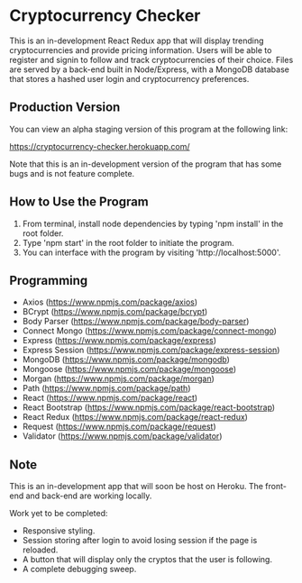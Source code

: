 # Cryptocurrency Checker
This is an in-development React Redux app that will display trending cryptocurrencies and provide pricing information. Users will be able to register and signin to follow and track cryptocurrencies of their choice. Files are served by a back-end built in Node/Express, with a MongoDB database that stores a hashed user login and cryptocurrency preferences.

## Production Version
You can view an alpha staging version of this program at the following link:

https://cryptocurrency-checker.herokuapp.com/

Note that this is an in-development version of the program that has some bugs and is not feature complete.

## How to Use the Program
1. From terminal, install node dependencies by typing 'npm install' in the root folder.
2. Type 'npm start' in the root folder to initiate the program.
3. You can interface with the program by visiting 'http://localhost:5000'.

## Programming
* Axios (https://www.npmjs.com/package/axios)
* BCrypt (https://www.npmjs.com/package/bcrypt)
* Body Parser (https://www.npmjs.com/package/body-parser)
* Connect Mongo (https://www.npmjs.com/package/connect-mongo)
* Express (https://www.npmjs.com/package/express)
* Express Session (https://www.npmjs.com/package/express-session)
* MongoDB (https://www.npmjs.com/package/mongodb)
* Mongoose (https://www.npmjs.com/package/mongoose)
* Morgan (https://www.npmjs.com/package/morgan)
* Path (https://www.npmjs.com/package/path)
* React (https://www.npmjs.com/package/react)
* React Bootstrap (https://www.npmjs.com/package/react-bootstrap)
* React Redux (https://www.npmjs.com/package/react-redux)
* Request (https://www.npmjs.com/package/request)
* Validator (https://www.npmjs.com/package/validator)

## Note
This is an in-development app that will soon be host on Heroku. The front-end and back-end are working locally.

Work yet to be completed:

* Responsive styling.
* Session storing after login to avoid losing session if the page is reloaded.
* A button that will display only the cryptos that the user is following.
* A complete debugging sweep.
